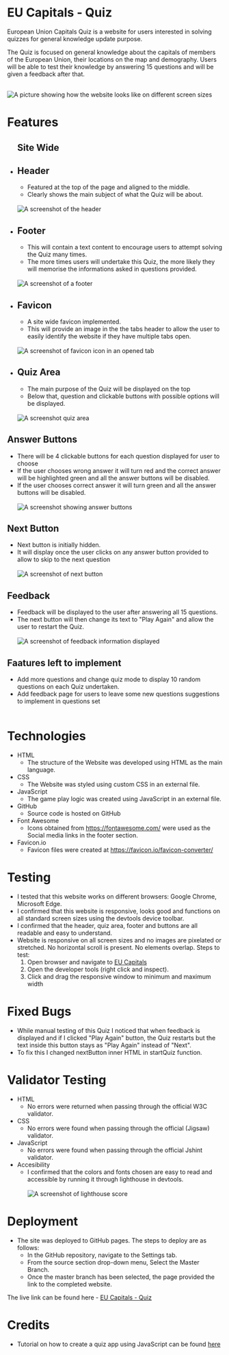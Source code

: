 <h1>EU Capitals - Quiz</h1>
<p>European Union Capitals Quiz is a website for users interested in solving quizzes for general knowledge update purpose.</p>
<p>The Quiz is focused on general knowledge about the capitals of members of the European Union, their locations on the map and demography. Users will be able to test their knowledge by answering 15 questions and will be given a feedback after that.</p>
<br>
<img src="assets/images/responsive-EU.png" alt="A picture showing how the website looks like on different screen sizes">
<br>
<h1>Features</h1>
    <ul>
    <h2>Site Wide</h2>
        <li>
        <h2>Header</h2>
            <ul>
                <li>Featured at the top of the page and aligned to the middle.
                </li>
                <li>Clearly shows the main subject of what the Quiz will be about.</li>
            </ul>
            <br>
            <img src="assets/images/header-EU.png" alt="A screenshot of the header">
            <br>
        </li>
        <li>
        <h2>Footer</h2>
            <ul>
                <li>This will contain a text content to encourage users to attempt solving the Quiz many times.</li>
                <li>The more times users will undertake this Quiz, the more likely they will memorise the informations asked in questions provided.</li>
            </ul>
            <br>
            <img src="assets/images/footer-EU.png" alt="A screenshot of a footer">
            <br>
        </li>
        <li>
        <h2>Favicon</h2>
            <ul>
                <li>A site wide favicon implemented.</li>
                <li>This will provide an image in the the tabs header to allow the user to easily identify the website if they have multiple tabs open.</li>
            </ul>
        <br>
        <img src="assets/images/favicon-EU.png" alt="A screenshot of favicon icon in an opened tab">
        <br>
        </li>
        <li>
        <h2>Quiz Area</h2>
            <ul>
                <li>The main purpose of the Quiz will be displayed on the top</li>
                <li>Below that, question and clickable buttons with possible options will be displayed.</li>
            </ul>
        <br>
        <img src="assets/images/quiz-window.png" alt="A screenshot quiz area">
        <br>
        </li>
    </ul>
    <h2>Answer Buttons</h2>
        <ul>
            <li>There will be 4 clickable buttons for each question displayed for user to choose</li>
            <li>If the user chooses wrong answer it will turn red and the correct answer will be highlighted green and all the answer buttons will be disabled.</li>
            <li>If the user chooses correct answer it will turn green and all the answer buttons will be disabled.</li>
        <br>
        <img src="assets/images/answer-buttons.png" alt="A screenshot showing answer buttons">
        <br>
        </ul>
    <h2>Next Button</h2>
    <ul>
        <li>Next button is initially hidden.</li>
        <li>It will display once the user clicks on any answer button provided to allow to skip to the next question</li>
    <br>
    <img src="assets/images/next-button.png" alt="A screenshot of next button">
    <br>
    </ul>
    <h2>Feedback</h2>
    <ul>
        <li>Feedback will be displayed to the user after answering all 15 questions.</li>
        <li>The next button will then change its text to "Play Again" and allow the user to restart the Quiz.</li>
    <br>
    <img src="assets/images/feedback.png" alt="A screenshot of feedback information displayed">
    <br>
    </ul>
    <h2>Faatures left to implement</h2>
    <ul>
        <li>Add more questions and change quiz mode to display 10 random questions on each Quiz undertaken.</li>
        <li>Add feedback page for users to leave some new questions suggestions to implement in questions set</li>
    <br>
    </ul>
<h1>Technologies</h1>
    <ul>
        <li>HTML
            <ul>
                <li>
                    The structure of the Website was developed using HTML as the main language.
                </li>
            </ul>
        </li>
        <li>CSS
            <ul>
                <li>
                    The Website was styled using custom CSS in an external file.
                </li>
            </ul>
        </li>
        <li>JavaScript
            <ul>
                <li>
                    The game play logic was created using JavaScript in an external file.
                </li>
            </ul>
        </li>
        <li>GitHub
            <ul>
                <li>
                    Source code is hosted on GitHub
                </li>
            </ul>
        </li>
        <li>Font Awesome
            <ul>
                <li>
                    Icons obtained from <a href="https://fontawesome.com/" target="_blank">https://fontawesome.com/</a> were used as the Social media links in the footer section.
                </li>
            </ul>
        </li>
        <li>Favicon.io
            <ul>
                <li>
                    Favicon files were created at <a href="https://favicon.io/favicon-converter/" target="_blank">https://favicon.io/favicon-converter/</a>
                </li>
            </ul>
        </li>
    </ul>
<h1>Testing</h1>
    <ul>
        <li>I tested that this website works on different browsers: Google Chrome, Microsoft Edge.</li>
        <li>I confirmed that this website is responsive, looks good and functions on all standard screen sizes using the devtools device toolbar.</li>
        <li>I confirmed that the header, quiz area, footer and buttons are all readable and easy to understand.</li>
        <li>Website is responsive on all screen sizes and no images are pixelated or stretched. No horizontal scroll is present. No elements overlap. Steps to test:
            <ol>
            <li>Open browser and navigate to <a href="https://piotrmikolajczyk92.github.io/EU-capitals/" target="_blank">EU Capitals</a></li>
            <li>Open the developer tools (right click and inspect).</li>
            <li>Click and drag the responsive window to minimum and maximum width</li>
            </ol></li>
    </ul>
<h1>Fixed Bugs</h1>
    <ul>
        <li>While manual testing of this Quiz I noticed that when feedback is displayed and if I clicked "Play Again" button, the Quiz restarts but the text inside this button stays as "Play Again" instead of "Next".</li>
        <li>To fix this I changed nextButton inner HTML in startQuiz function.</li>
    </ul>
<h1>Validator Testing</h1>
    <ul>
        <li>HTML
            <ul>
                <li>
                    No errors were returned when passing through the official W3C validator.
                </li>
            </ul>
        </li>
        <li>CSS
            <ul>
                <li>
                    No errors were found when passing through the official (Jigsaw) validator.
                </li>
            </ul>
        </li>
        <li>JavaScript
            <ul>
                <li>
                    No errors were found when passing through the official Jshint validator.
                </li>
            </ul>
        </li>
        <li>Accesibility
            <ul>
                <li>
                    I confirmed that the colors and fonts chosen are easy to read and accessible by running it through lighthouse in devtools.
                </li>
                <br>
                <img src="assets/images/lighthouse-EU.png" alt="A screenshot of lighthouse score">
                <br>
            </ul>
        </li>
    </ul>
<h1>Deployment</h1>
    <ul>
        <li>The site was deployed to GitHub pages. The steps to deploy are as follows:
            <ul>
                <li>In the GitHub repository, navigate to the Settings tab.</li>
                <li>From the source section drop-down menu, Select the Master Branch.</li>
                <li>Once the master branch has been selected, the page provided the link to the completed website.</li>
            </ul>
        </li>
    </ul>
    The live link can be found here - <a href="https://piotrmikolajczyk92.github.io/EU-capitals/" target="_blank">EU Capitals - Quiz</a>
<h1>Credits</h1>
    <ul>
        <li>Tutorial on how to create a quiz app using JavaScript can be found <a href="https://www.youtube.com/watch?v=PBcqGxrr9g8&t" target="_blank">here</a></li>
    </ul>
</body>
</html>

